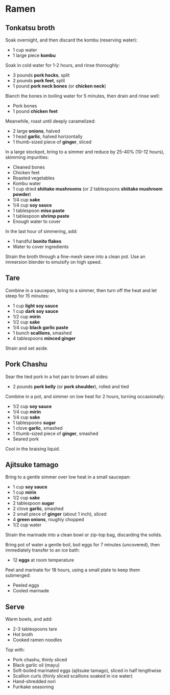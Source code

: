 # Ramen

## Tonkatsu broth

Soak overnight, and then discard the kombu (reserving water):

- 1 cup water
- 1 large piece **kombu**

Soak in cold water for 1-2 hours, and rinse thoroughly:

- 3 pounds **pork hocks**, split
- 2 pounds **pork feet**, split
- 1 pound **pork neck bones** (or **chicken neck**)

Blanch the bones in boiling water for 5 minutes, then drain and rinse well:

- Pork bones
- 1 pound **chicken feet**

Meanwhile, roast until deeply caramelized:

- 2 large **onions**, halved
- 1 head **garlic**, halved horizontally
- 1 thumb-sized piece of **ginger**, sliced

In a large stockpot, bring to a simmer and reduce by 25-40% (10-12 hours), skimming impurities:

- Cleaned bones
- Chicken feet
- Roasted vegetables
- Kombu water
- 1 cup dried **shiitake mushrooms** (or 2 tablespoons **shiitake mushroom powder**)
- 1/4 cup **sake**
- 1/4 cup **soy sauce**
- 1 tablespoon **miso paste**
- 1 tablespoon **shrimp paste**
- Enough water to cover

In the last hour of simmering, add:

- 1 handful **bonito flakes**
- Water to cover ingredients

Strain the broth through a fine-mesh sieve into a clean pot. Use an immersion blender to emulsify on high speed.

## Tare

Combine in a saucepan, bring to a simmer, then turn off the heat and let steep for 15 minutes:

- 1 cup **light soy sauce**
- 1 cup **dark soy sauce**
- 1/2 cup **mirin**
- 1/2 cup **sake**
- 1/4 cup **black garlic paste**
- 1 bunch **scallions**, smashed
- 4 tablespoons **minced ginger**

Strain and set aside.

## Pork Chashu

Sear the tied pork in a hot pan to brown all sides:

- 2 pounds **pork belly** (or **pork shoulder**), rolled and tied

Combine in a pot, and simmer on low heat for 2 hours, turning occasionally:

- 1/2 cup **soy sauce**
- 1/4 cup **mirin**
- 1/4 cup **sake**
- 1 tablespoons **sugar**
- 1 clove **garlic**, smashed
- 1 thumb-sized piece of **ginger**, smashed
- Seared pork

Cool in the braising liquid.

## Ajitsuke tamago

Bring to a gentle simmer over low heat in a small saucepan:

- 1 cup **soy sauce**
- 1 cup **mirin**
- 1/2 cup **sake**
- 2 tablespoon **sugar**
- 2 clove **garlic**, smashed
- 2 small piece of **ginger** (about 1 inch), sliced
- 4 **green onions**, roughly chopped
- 1/2 cup water

Strain the marinade into a clean bowl or zip-top bag, discarding the solids.

Bring pot of water a gentle boil, boil eggs for 7 minutes (uncovered), then immediately transfer to an ice bath:

- 12 **eggs** at room temperature

Peel and marinate for 18 hours, using a small plate to keep them submerged:

- Peeled eggs
- Cooled marinade

## Serve

Warm bowls, and add:

- 2-3 tablespoons tare
- Hot broth
- Cooked ramen noodles

Top with:

- Pork chashu, thinly sliced
- Black garlic oil (mayu)
- Soft-boiled marinated eggs (ajitsuke tamago), sliced in half lengthwise
- Scallion curls (thinly sliced scallions soaked in ice water)
- Hand-shredded nori
- Furikake seasoning
